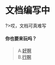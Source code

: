 # 文档编写中

?>哎，文档可真难写

#### 你也要来玩吗？

> A.[好啊](https://github.com/ljk123/easy-demo/tree/doc/)  
> B.[行啊](https://github.com/ljk123/easy-demo/tree/doc/)